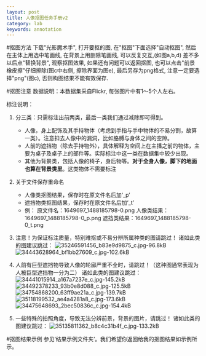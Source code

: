 ```yaml
---
layout: post
title: 人像抠图任务手册v2
category: lab
keywords: annotation
---
```


#抠图方法
下载"光影魔术手", 打开要抠的图, 在"抠图"下面选择"自动抠图", 然后在主体上用选中笔画线, 在背景上用删除笔画线, 可以反复交互,(如图a,b,d) 差不多以后点"替换背景", 观察抠图效果, 如果还有问题可以返回抠图, 也可以点击"前景橡皮擦"仔细擦除(图c中右侧, 擦除界面为图e), 最后另存为png格式, 注意一定要选择"png"(图c), 否则构图结果不能有效保存.

#抠图注意
数据说明：本数据集采自Flickr, 每张图片中有1～5个人左右。

标注说明：

1. 分三类：只需标注出前两类，最后一类我们通过减除即可得到。
	- 人像，身上配饰及其手持物体（考虑到手指与手中物体的不易分割，故算一类）。注意扣去人像中的漏洞，比如胳膊与身体之间的空隙。
	- 人前的遮挡物（除去手持物外），具体解释为空间上在主播之前的物体，主要为桌子及桌子上的部件等。实际标注中这一类在数据集中较少出现。
	- 其他为背景类，包括人像的椅子，身后物等。**对于全身人像，脚下的地面也算在背景类里**。这类物体不需要标注

2. 关于文件保存重命名
	- 人像类抠图结果，保存时在原文件名后加‘_p’
	- 遮挡物类抠图结果，保存时在原文件名后加‘_t’
	- 例：
		原文件名：1649697_1488185798-0.png
		人像类结果：1649697_1488185798-0_p.png
		遮挡类结果：1649697_1488185798-0_t.png

3. 注意！为保证标注质量，特别难抠或不易分辨所属种类的图请跳过！
    诸如此类的图建议跳过：
    ![35246591456_b83e9d9875_c.jpg-96.8kB][1]
    ![34443628964_bf1bb27609_c.jpg-102.6kB][2]

4. 人前有巨型遮挡物导致人像的轮廓严重不全时，请跳过！（这种图通常表现为人被巨型遮挡物一分为二）
    诸如此类的图建议跳过：
    ![34441015914_a167a7237e_c.jpg-145.2kB][3]
    ![34492378233_93b0e8d088_c.jpg-125.5kB][5]
    ![34754868200_63ff9ae21a_c.jpg-139.7kB][6]
    ![35118199532_ae4a4281a8_c.jpg-173.6kB][7]
    ![34475648693_2bec50836c_c.jpg-154.4kB][8]

5. 一些特殊的拍照角度，导致无法分辨前景，背景的图片，请跳过！
    诸如此类的图建议跳过：
    ![35135811362_b8c4c31b4f_c.jpg-133.2kB][9]


#抠图结果示例
	参见‘结果示例文件夹’。我们希望你返回给我的抠图结果如示例所示。


  [1]: http://static.zybuluo.com/lrl940607/9qvtfvtgraoxk57pxafashz3/35246591456_b83e9d9875_c.jpg
  [2]: http://static.zybuluo.com/lrl940607/b46ply3a0tde5zqvvn0m1x4e/34443628964_bf1bb27609_c.jpg
  [3]: http://static.zybuluo.com/lrl940607/xkoypxb89jeemmedk7js9k9p/34441015914_a167a7237e_c.jpg
  [4]: http://static.zybuluo.com/lrl940607/ri10xdxc9hwxz403gyyln1wt/34459738954_20b3c88c31_c.jpg
  [5]: http://static.zybuluo.com/lrl940607/eo6rstb8hslee0jmet26dq0s/34492378233_93b0e8d088_c.jpg
  [6]: http://static.zybuluo.com/lrl940607/gnh1v5e8n1okvfpmskjk3t1w/34754868200_63ff9ae21a_c.jpg
  [7]: http://static.zybuluo.com/lrl940607/pm4gicb4g1i8gim6839ekb55/35118199532_ae4a4281a8_c.jpg
  [8]: http://static.zybuluo.com/lrl940607/6gtrmos11aff04c95940lcwg/34475648693_2bec50836c_c.jpg
  [9]: http://static.zybuluo.com/lrl940607/8ff1liv9h79ygaqleol8bbp2/35135811362_b8c4c31b4f_c.jpg